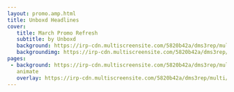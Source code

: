 ```yaml
---
layout: promo.amp.html
title: Unboxd Headlines
cover:
   title: March Promo Refresh
   subtitle: by Unboxd
   background: https://irp-cdn.multiscreensite.com/5820b42a/dms3rep/multi/cover.png
   backgroundimg: https://irp-cdn.multiscreensite.com/5820b42a/dms3rep/multi/coverimg.png
pages: 
 - background: https://irp-cdn.multiscreensite.com/5820b42a/dms3rep/multi/Page+1+text.png
   animate
   overlay: https://irp-cdn.multiscreensite.com/5820b42a/dms3rep/multi/bogo-gif.gif      
---
```

